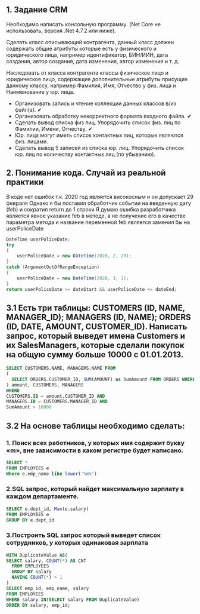 ## 1. Задание CRM 
Необходимо написать консольную программу. (Net Core не использовать, версия .Net 4.7.2 или ниже).

Сделать класс описывающий контрагента, данный класс должен содержать общие атрибуты которые есть у физического и юридического лица, например идентификатор, БИН/ИИН, дата создания, автор создания, дата изменения, автор изменения и т. д.

Наследовать от класса контрагента классы физическое лицо и юридическое лицо, содержащие дополнительные атрибуты присущие данному классу, например Фамилия, Имя, Отчество у физ. лица и Наименование у юр. лица.

- Организовать запись и чтение коллекции данных классов в/из файл(а). &#10004;
- Организовать обработку некорректного формата входного файла. &#10004;
- Сделать вывод списка физ лиц. Упорядочить список физ. лиц по Фамилии, Имени, Отчеству. &#10004;
- Юр. лица могут иметь список контактных лиц, которые являются физ. лицами.
- Сделать вывод 5 записей из списка юр. лиц. Упорядочить список юр. лиц  по количеству контактных лиц (по убыванию).    

## 2. Понимание кода. Случай из реальной практики

В коде нет ошибок т.к. 2020 год является високосным и он допускает 29 февраля
Однако я бы поставил обработчик событии на введенную дату (feb) и сократил return до 1 строки
Я думаю ошибка разработчика является явное указание feb в методе, а не получение его в качестве параметра метода и название переменной feb является заменил бы на userPoliceDate
```cs
DateTime userPoliceDate;
try
{
    userPoliceDate = new DateTime(2020, 2, 29);
}
catch (ArgumentOutOfRangeException)
{
    userPoliceDate = new DateTime(2020, 3, 1);
}
return userPoliceDate >= dateStart && userPoliceDate <= dateEnd;
```

## 3.1 Есть три таблицы: CUSTOMERS (ID, NAME, MANAGER_ID); MANAGERS (ID, NAME); ORDERS (ID, DATE, AMOUNT, CUSTOMER_ID). Написать запрос, который выведет имена Customers и их SalesManagers, которые сделали покупок на общую сумму больше 10000 с 01.01.2013.

```sql 
SELECT CUSTOMERS.NAME, MANAGERS.NAME FROM
(
  SELECT ORDERS.CUSTOMER_ID, SUM(AMOUNT) as SumAmount FROM ORDERS WHERE ORDERS.DATE > '2013-01-01' group by CUSTOMER_ID
) amount, CUSTOMERS, MANAGERS
WHERE
CUSTOMERS.ID = amount.CUSTOMER_ID AND 
MANAGERS.ID = CUSTOMERS.MANAGER_ID AND 
SumAmount > 10000
```

## 3.2 На основе таблицы необходимо сделать:
### 1. Поиск всех работников, у которых имя содержит букву «m», вне зависимости в каком регистре будет написано.
```sql
SELECT *
FROM EMPLOYEES e
Where e.emp_name like lower('%m%')
```

### 2.SQL запрос, который найдет максимальную зарплату в каждом департаменте.
```sql
SELECT e.dept_id, Max(e.salary)
FROM EMPLOYEES e
GROUP BY e.dept_id
```

### 3.Построить SQL запрос который выведет список сотрудников, у которых одинаковая зарплата
```sql
WITH DuplicateValue AS(
SELECT salary, COUNT(*) AS CNT
  FROM EMPLOYEES
  GROUP BY salary
  HAVING COUNT(*) > 1
)
SELECT emp_id, emp_name, salary
FROM EMPLOYEES
WHERE salary IN(SELECT salary FROM DuplicateValue)
ORDER BY salary, emp_id;
```
